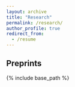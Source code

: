 ```yaml
---
layout: archive
title: "Research"
permalink: /research/
author_profile: true
redirect_from:
  - /resume
---
```


## Preprints

<nbsp>
  
{% include base_path %}
